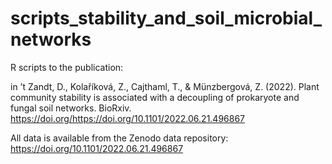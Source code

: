 # scripts_stability_and_soil_microbial_networks

R scripts to the publication:

in ’t Zandt, D., Kolaříková, Z., Cajthaml, T., & Münzbergová, Z. (2022). Plant community stability is associated with a decoupling of prokaryote and fungal soil networks. BioRxiv. https://doi.org/https://doi.org/10.1101/2022.06.21.496867

All data is available from the Zenodo data repository: https://doi.org/10.1101/2022.06.21.496867
